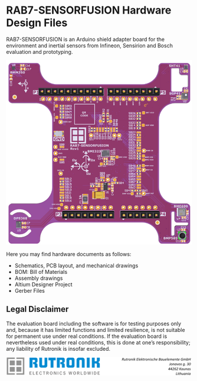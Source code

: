 # RAB7-SENSORFUSION Hardware Design Files

RAB7-SENSORFUSION is an Arduino shield adapter board for the environment and inertial sensors from Infineon, Sensirion and Bosch evaluation and prototyping.

<img src="images/RAB7_SENSORFUSION.jpg" style="zoom:80%;" />

Here you may find hardware documents as follows:

- Schematics, PCB layout, and mechanical drawings
- BOM: Bill of Materials
- Assembly drawings
- Altium Designer Project
- Gerber Files

## Legal Disclaimer

The evaluation board including the software is for testing purposes only and, because it has limited functions and limited resilience, is not suitable for permanent use under real conditions. If the evaluation board is nevertheless used under real conditions, this is done at one’s responsibility; any liability of Rutronik is insofar excluded. 

<img src="images/rutronik_origin_kaunas.png" style="zoom:50%;" />



